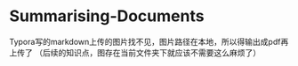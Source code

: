 # Summarising-Documents
Typora写的markdown上传的图片找不见，图片路径在本地，所以得输出成pdf再上传了
（后续的知识点，图存在当前文件夹下就应该不需要这么麻烦了）
